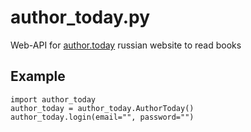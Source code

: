 # author_today.py
Web-API for [author.today](https://author.today) russian website to read books

## Example
```py3
import author_today
author_today = author_today.AuthorToday()
author_today.login(email="", password="")
```

